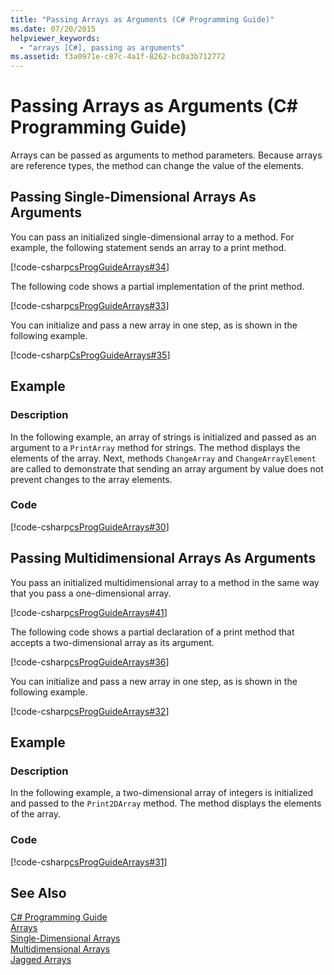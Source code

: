 ```yaml
---
title: "Passing Arrays as Arguments (C# Programming Guide)"
ms.date: 07/20/2015
helpviewer_keywords: 
  - "arrays [C#], passing as arguments"
ms.assetid: f3a0971e-c87c-4a1f-8262-bc0a3b712772
---
```

# Passing Arrays as Arguments (C# Programming Guide)
Arrays can be passed as arguments to method parameters. Because arrays are reference types, the method can change the value of the elements.  
  
## Passing Single-Dimensional Arrays As Arguments  
 You can pass an initialized single-dimensional array to a method. For example, the following statement sends an array to a print method.  
  
 [!code-csharp[csProgGuideArrays#34](../../../csharp/programming-guide/arrays/codesnippet/CSharp/passing-arrays-as-arguments_1.cs)]  
  
 The following code shows a partial implementation of the print method.  
  
 [!code-csharp[csProgGuideArrays#33](../../../csharp/programming-guide/arrays/codesnippet/CSharp/passing-arrays-as-arguments_2.cs)]  
  
 You can initialize and pass a new array in one step, as is shown in the following example.  
  
 [!code-csharp[CsProgGuideArrays#35](../../../csharp/programming-guide/arrays/codesnippet/CSharp/passing-arrays-as-arguments_3.cs)]  
  
## Example  
  
### Description  
 In the following example, an array of strings is initialized and passed as an argument to a `PrintArray` method for strings. The method displays the elements of the array. Next, methods `ChangeArray` and `ChangeArrayElement` are called to demonstrate that sending an array argument by value does not prevent changes to the array elements.  
  
### Code  
 [!code-csharp[csProgGuideArrays#30](../../../csharp/programming-guide/arrays/codesnippet/CSharp/passing-arrays-as-arguments_4.cs)]  
  
## Passing Multidimensional Arrays As Arguments  
 You pass an initialized multidimensional array to a method in the same way that you pass a one-dimensional array.  
  
 [!code-csharp[csProgGuideArrays#41](../../../csharp/programming-guide/arrays/codesnippet/CSharp/passing-arrays-as-arguments_5.cs)]  
  
 The following code shows a partial declaration of a print method that accepts a two-dimensional array as its argument.  
  
 [!code-csharp[csProgGuideArrays#36](../../../csharp/programming-guide/arrays/codesnippet/CSharp/passing-arrays-as-arguments_6.cs)]  
  
 You can initialize and pass a new array in one step, as is shown in the following example.  
  
 [!code-csharp[csProgGuideArrays#32](../../../csharp/programming-guide/arrays/codesnippet/CSharp/passing-arrays-as-arguments_7.cs)]  
  
## Example  
  
### Description  
 In the following example, a two-dimensional array of integers is initialized and passed to the `Print2DArray` method. The method displays the elements of the array.  
  
### Code  
 [!code-csharp[csProgGuideArrays#31](../../../csharp/programming-guide/arrays/codesnippet/CSharp/passing-arrays-as-arguments_8.cs)]  
  
## See Also  
 [C# Programming Guide](../../../csharp/programming-guide/index.md)  
 [Arrays](../../../csharp/programming-guide/arrays/index.md)  
 [Single-Dimensional Arrays](../../../csharp/programming-guide/arrays/single-dimensional-arrays.md)  
 [Multidimensional Arrays](../../../csharp/programming-guide/arrays/multidimensional-arrays.md)  
 [Jagged Arrays](../../../csharp/programming-guide/arrays/jagged-arrays.md)
